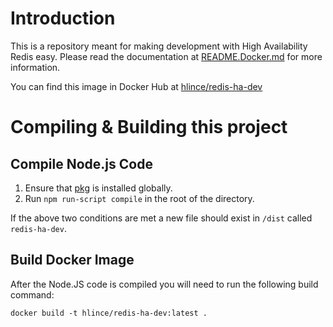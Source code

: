 # Introduction
This is a repository meant for making development with High Availability Redis easy. Please read the documentation at [README.Docker.md](README.Docker.md) for more information.

You can find this image in Docker Hub at [hlince/redis-ha-dev](https://hub.docker.com/r/hlince/redis-ha-dev/)

# Compiling & Building this project
## Compile Node.js Code
1. Ensure that [pkg](https://www.npmjs.com/package/pkg) is installed globally. 
2. Run `npm run-script compile` in the root of the directory.

If the above two conditions are met a new file should exist in `/dist` called `redis-ha-dev`.

## Build Docker Image
After the Node.JS code is compiled you will need to run the following build command:

`docker build -t hlince/redis-ha-dev:latest .`
